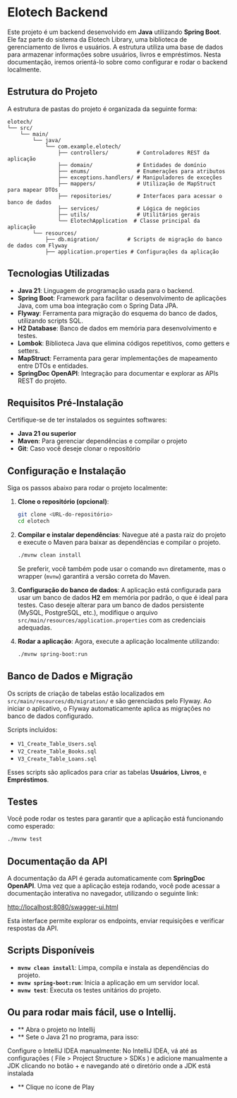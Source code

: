 # Elotech Backend

Este projeto é um backend desenvolvido em **Java** utilizando **Spring Boot**. Ele faz parte do sistema da Elotech Library, uma biblioteca de gerenciamento de livros e usuários. A estrutura utiliza uma base de dados para armazenar informações sobre usuários, livros e empréstimos. Nesta documentação, iremos orientá-lo sobre como configurar e rodar o backend localmente.

## Estrutura do Projeto

A estrutura de pastas do projeto é organizada da seguinte forma:

```
elotech/
└── src/
    └── main/
        └── java/
            └── com.example.elotech/
                ├── controllers/         # Controladores REST da aplicação
                ├── domain/              # Entidades de domínio
                ├── enums/               # Enumerações para atributos
                ├── exceptions.handlers/ # Manipuladores de exceções
                ├── mappers/             # Utilização de MapStruct para mapear DTOs
                ├── repositories/        # Interfaces para acessar o banco de dados
                ├── services/            # Lógica de negócios
                ├── utils/               # Utilitários gerais
                └── ElotechApplication  # Classe principal da aplicação
        └── resources/
            ├── db.migration/         # Scripts de migração do banco de dados com Flyway
            ├── application.properties # Configurações da aplicação
```

## Tecnologias Utilizadas

- **Java 21**: Linguagem de programação usada para o backend.
- **Spring Boot**: Framework para facilitar o desenvolvimento de aplicações Java, com uma boa integração com o Spring Data JPA.
- **Flyway**: Ferramenta para migração do esquema do banco de dados, utilizando scripts SQL.
- **H2 Database**: Banco de dados em memória para desenvolvimento e testes.
- **Lombok**: Biblioteca Java que elimina códigos repetitivos, como getters e setters.
- **MapStruct**: Ferramenta para gerar implementações de mapeamento entre DTOs e entidades.
- **SpringDoc OpenAPI**: Integração para documentar e explorar as APIs REST do projeto.

## Requisitos Pré-Instalação

Certifique-se de ter instalados os seguintes softwares:

- **Java 21 ou superior**
- **Maven**: Para gerenciar dependências e compilar o projeto
- **Git**: Caso você deseje clonar o repositório

## Configuração e Instalação

Siga os passos abaixo para rodar o projeto localmente:

1. **Clone o repositório (opcional)**:
   ```bash
   git clone <URL-do-repositório>
   cd elotech
   ```

2. **Compilar e instalar dependências**:
   Navegue até a pasta raiz do projeto e execute o Maven para baixar as dependências e compilar o projeto.
   ```bash
   ./mvnw clean install
   ```
   Se preferir, você também pode usar o comando `mvn` diretamente, mas o wrapper (`mvnw`) garantirá a versão correta do Maven.

3. **Configuração do banco de dados**:
   A aplicação está configurada para usar um banco de dados **H2** em memória por padrão, o que é ideal para testes. Caso deseje alterar para um banco de dados persistente (MySQL, PostgreSQL, etc.), modifique o arquivo `src/main/resources/application.properties` com as credenciais adequadas.

4. **Rodar a aplicação**:
   Agora, execute a aplicação localmente utilizando:
   ```bash
   ./mvnw spring-boot:run
   ```

## Banco de Dados e Migração

Os scripts de criação de tabelas estão localizados em `src/main/resources/db/migration/` e são gerenciados pelo Flyway. Ao iniciar o aplicativo, o Flyway automaticamente aplica as migrações no banco de dados configurado.

Scripts incluídos:

- `V1_Create_Table_Users.sql`
- `V2_Create_Table_Books.sql`
- `V3_Create_Table_Loans.sql`

Esses scripts são aplicados para criar as tabelas **Usuários**, **Livros**, e **Empréstimos**.

## Testes

Você pode rodar os testes para garantir que a aplicação está funcionando como esperado:
```bash
./mvnw test
```

## Documentação da API

A documentação da API é gerada automaticamente com **SpringDoc OpenAPI**. Uma vez que a aplicação esteja rodando, você pode acessar a documentação interativa no navegador, utilizando o seguinte link:

[http://localhost:8080/swagger-ui.html](http://localhost:8080/swagger-ui.html)

Esta interface permite explorar os endpoints, enviar requisições e verificar respostas da API.

## Scripts Disponíveis

- **`mvnw clean install`**: Limpa, compila e instala as dependências do projeto.
- **`mvnw spring-boot:run`**: Inicia a aplicação em um servidor local.
- **`mvnw test`**: Executa os testes unitários do projeto.

## Ou para rodar mais fácil, use o Intellij.

- ** Abra o projeto no Intellij
- ** Sete o Java 21 no programa, para isso:

Configure o IntelliJ IDEA manualmente: No IntelliJ IDEA, vá até as configurações ( File > Project Structure > SDKs ) e adicione manualmente a JDK clicando no botão + e navegando até o diretório onde a JDK está instalada

- ** Clique no ícone de Play


